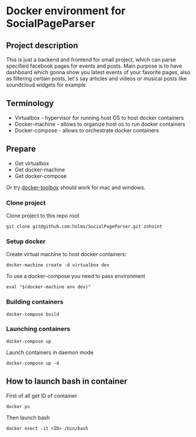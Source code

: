 # Docker environment for SocialPageParser

## Project description

This is just a backend and frontend for small project, which can parse specified facebook pages for events and posts.
Main purpose is to have dashboard which gonna show you latest events of your favorite pages, also as filtering certain posts, let's say articles and videos or musical posts like soundcloud widgets for example.


## Terminology

* Virtualbox - hypervisor for running host OS to host docker containers
* Docker-machine - allows to organize host os to run docker containers
* Docker-compose - allows to orchestrate docker containers

## Prepare

* Get virtualbox
* Get docker-machine
* Get docker-compose

Or try [docker-toolbox](https://www.docker.com/toolbox) should work for mac and windows.

### Clone project

Clone project to this repo root

```
git clone git@github.com:holms/SocialPageParser.git zohoint
```

### Setup docker

Create virtual machine to host docker containers:

```
docker-machine create -d virtualbox dev
```

To use a docker-compose you need to pass environment

```
eval "$(docker-machine env dev)"
```

### Building containers

```
docker-compose build
```

### Launching containers

```
docker-compose up
```

Launch containers in daemon mode

```
docker-compose up -d
```

## How to launch bash in container

First of all get ID of container

```
docker ps
```

Then launch bash

```
docker exect -it <ID> /bin/bash
```
